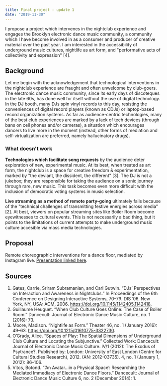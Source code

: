 ```yaml
---
title: Final project - update 1
date: "2019-11-30"
---
```


I propose a project which intervenes in the nightclub experience and engages the Brooklyn electronic dance music community, a community which I have become involved in as a consumer and producer of creative material over the past year. I am interested in the accessibility of underground music cultures, nightlife as art form, and "performative acts of collectivity and expression" [4].

## Background

Let me begin with the acknowledgement that technological interventions in the nightclub experience are fraught and often unwelcome by club-goers. The electronic dance music community, since its early days of discoteques in the late 60s, has done well for itself without the use of digital technology. In the DJ booth, many DJs spin vinyl records to this day, resisting the conveniences of digital record players (known as CDJs) or laptop-based record organization systems. As far as audience-centric technologies, many of the best club experiences are marked by a lack of tech devices (through bans on cell phones and/or cameras), a situation which encourages dancers to live more in the moment (instead, other forms of mediation and self-virtualization are preferred, namely hallucinatory drugs).

### What doesn't work

**Technologies which facilitate song requests** by the audience deter exploration of new, experimental music. At its best, when treated as art form, the nightclub is a space for creative freedom & experimentation, marked by "the deviant, the dissident, the different" [3]. The DJ is not a jukebox; they are responsible for taking the audience on a sonic journey through rare, new music. This task becomes even more difficult with the inclusion of democratic voting systems in music selection.

**Live streaming as a method of remote party-going** ultimately fails because of the "technical challenges of transmitting festive energies across media” [2]. At best, viewers on popular streaming sites like Boiler Room become eyewitnesses to cultural events. This is not necessarily a bad thing, but it points to the limitations of current attempts to make underground music culture accesible via mass media technologies.

## Proposal

Remote choreographic interventions for a dance floor, mediated by Instagram live. [Presentation linked here](https://docs.google.com/presentation/d/1K1eD5LZv1H1xqPdna2M6o1O5w3N3p60gONetSZN1kt4/edit?usp=sharing).

## Sources

1. Gates, Carrie, Sriram Subramanian, and Carl Gutwin. “DJs’ Perspectives on Interaction and Awareness in Nightclubs.” In Proceedings of the 6th Conference on Designing Interactive Systems, 70–79. DIS ’06. New York, NY, USA: ACM, 2006. https://doi.org/10.1145/1142405.1142418.
2. Guillaume Heuguet. “When Club Culture Goes Online: The Case of Boiler Room.” Dancecult: Journal of Electronic Dance Music Culture, no. 1 (2016): 73.
3. Moore, Madison. “Nightlife as Form.” Theater 46, no. 1 (January 2016): 49–63. https://doi.org/10.1215/01610775-3322730.
4. O’Grady, Alice. “Spaces of Play: The Spatial Dimensions of Underground Club Culture and Locating the Subjunctive.” Collected Work: Dancecult: Journal of Electronic Dance Music Culture. IV/1 (2012): The Exodus of Psytrance?. Published by: London: University of East London (Centre for Cultural Studies Research), 2012. (AN: 2012-03735). 4, no. 1 (January 1, 2012): 86–106.
5. Vitos, Botond. “‘An Avatar...in a Physical Space’: Researching the Mediated Immediacy of Electronic Dance Floors.” Dancecult: Journal of Electronic Dance Music Culture 6, no. 2 (December 2014): 1.
